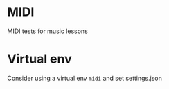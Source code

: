 # MIDI
MIDI tests for music lessons

# Virtual env
Consider using a virtual env `midi` and set settings.json